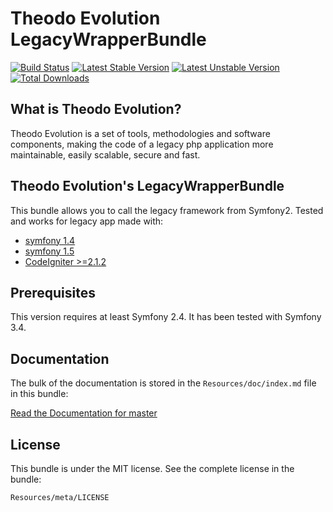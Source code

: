 Theodo Evolution LegacyWrapperBundle
====================================

[![Build Status](https://travis-ci.org/theodo/TheodoEvolutionLegacyWrapperBundle.svg?branch=master)](https://travis-ci.org/theodo/TheodoEvolutionLegacyWrapperBundle) [![Latest Stable Version](https://poser.pugx.org/theodo-evolution/legacy-wrapper-bundle/version.svg)](https://packagist.org/packages/theodo-evolution/legacy-wrapper-bundle) [![Latest Unstable Version](https://poser.pugx.org/theodo-evolution/legacy-wrapper-bundle/v/unstable.svg)](//packagist.org/packages/theodo-evolution/legacy-wrapper-bundle) [![Total Downloads](https://poser.pugx.org/theodo-evolution/legacy-wrapper-bundle/downloads.svg)](https://packagist.org/packages/theodo-evolution/legacy-wrapper-bundle)


What is Theodo Evolution?
-------------------------

Theodo Evolution is a set of tools, methodologies and software components, making the code of a legacy php application
more maintainable, easily scalable, secure and fast.

Theodo Evolution's LegacyWrapperBundle
--------------------------------------

This bundle allows you to call the legacy framework from Symfony2.
Tested and works for legacy app made with:

* [symfony 1.4](https://github.com/symfony/symfony1)
* [symfony 1.5](https://github.com/lexpress/symfony1)
* [CodeIgniter >=2.1.2](https://github.com/EllisLab/CodeIgniter/tree/2.1-stable)

Prerequisites
-------------

This version requires at least Symfony 2.4. It has been tested with Symfony 3.4.

Documentation
-------------

The bulk of the documentation is stored in the `Resources/doc/index.md`
file in this bundle:

[Read the Documentation for master](Resources/doc/index.rst)

License
-------

This bundle is under the MIT license. See the complete license in the bundle:

    Resources/meta/LICENSE
